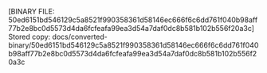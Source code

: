 [BINARY FILE: 50ed6151bd546129c5a8521f990358361d58146ec666f6c6dd761f040b98aff77b2e8bc0d5573d4da6fcfeafa99ea3d54a7daf0dc8b581b102b556f20a3c]
Stored copy: docs/converted-binary/50ed6151bd546129c5a8521f990358361d58146ec666f6c6dd761f040b98aff77b2e8bc0d5573d4da6fcfeafa99ea3d54a7daf0dc8b581b102b556f20a3c

